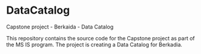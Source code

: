 # DataCatalog
Capstone project - Berkaida - Data Catalog

This repository contains the source code for the Capstone project as part of the MS IS program. The project is creating a Data Catalog for Berkadia.
